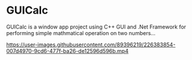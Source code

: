 # GUICalc
GUICalc is a window app project using C++ GUI and .Net Framework for performing simple mathmatical operation on two numbers...


https://user-images.githubusercontent.com/89396219/226383854-007d4970-9cd6-477f-ba26-de12596d596b.mp4

